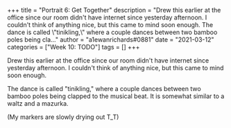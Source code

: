+++
title = "Portrait 6: Get Together"
description = "Drew this earlier at the office since our room didn't have internet since yesterday afternoon. I couldn't think of anything nice, but this came to mind soon enough.  The dance is called \\"tinikling,\\" where a couple dances between two bamboo poles being cla..."
author = "a1ewanrichards#0881"
date = "2021-03-12"
categories = ["Week 10: TODO"]
tags = []
+++

Drew this earlier at the office since our room didn't have internet since yesterday afternoon. I couldn't think of anything nice, but this came to mind soon enough.

The dance is called "tinikling," where a couple dances between two bamboo poles being clapped to the musical beat. It is somewhat similar to a waltz and a mazurka. 

(My markers are slowly drying out T_T)

